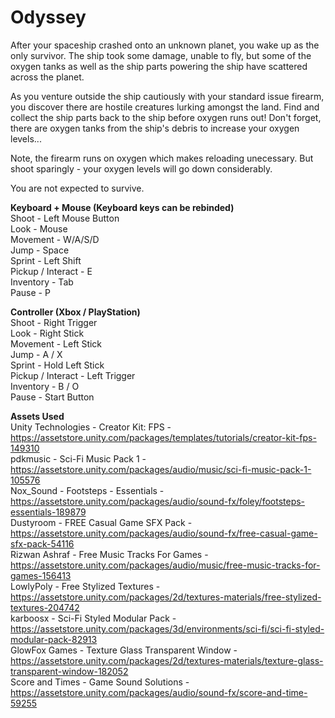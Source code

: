 # Odyssey
After your spaceship crashed onto an unknown planet, you wake up as the only survivor. The ship took some damage, unable to fly, but some of the oxygen tanks as well as the ship parts powering the ship have scattered across the planet.

As you venture outside the ship cautiously with your standard issue firearm, you discover there are hostile creatures lurking amongst the land. Find and collect the ship parts back to the ship before oxygen runs out! Don't forget, there are oxygen tanks from the ship's debris to increase your oxygen levels...

Note, the firearm runs on oxygen which makes reloading unecessary. But shoot sparingly - your oxygen levels will go down considerably.

You are not expected to survive.

**Keyboard + Mouse (Keyboard keys can be rebinded)**  
Shoot - Left Mouse Button  
Look - Mouse  
Movement - W/A/S/D  
Jump - Space  
Sprint - Left Shift  
Pickup / Interact - E  
Inventory - Tab  
Pause - P  
  
**Controller (Xbox / PlayStation)**  
Shoot - Right Trigger  
Look - Right Stick  
Movement - Left Stick  
Jump - A / X  
Sprint - Hold Left Stick  
Pickup / Interact - Left Trigger  
Inventory - B / O  
Pause - Start Button  
  
**Assets Used**  
Unity Technologies - Creator Kit: FPS - https://assetstore.unity.com/packages/templates/tutorials/creator-kit-fps-149310  
pdkmusic - Sci-Fi Music Pack 1 - https://assetstore.unity.com/packages/audio/music/sci-fi-music-pack-1-105576  
Nox_Sound - Footsteps - Essentials - https://assetstore.unity.com/packages/audio/sound-fx/foley/footsteps-essentials-189879  
Dustyroom - FREE Casual Game SFX Pack - https://assetstore.unity.com/packages/audio/sound-fx/free-casual-game-sfx-pack-54116  
Rizwan Ashraf - Free Music Tracks For Games - https://assetstore.unity.com/packages/audio/music/free-music-tracks-for-games-156413  
LowlyPoly - Free Stylized Textures - https://assetstore.unity.com/packages/2d/textures-materials/free-stylized-textures-204742  
karboosx - Sci-Fi Styled Modular Pack - https://assetstore.unity.com/packages/3d/environments/sci-fi/sci-fi-styled-modular-pack-82913  
GlowFox Games - Texture Glass Transparent Window - https://assetstore.unity.com/packages/2d/textures-materials/texture-glass-transparent-window-182052  
Score and Times - Game Sound Solutions - https://assetstore.unity.com/packages/audio/sound-fx/score-and-time-59255  
